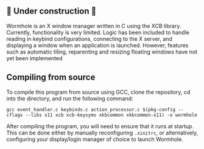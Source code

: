 ## 🚧 Under construction 🚧

Wormhole is an X window manager written in C using the XCB library. Currently, functionality is very limited. Logic has been included to handle reading in keybind configurations, connecting to the X server, and displaying a window when an application is launched. However, features such as automatic tiling, reparenting and resizing floating windows have not yet been implemented

## Compiling from source

To compile this program from source using GCC, clone the repository, cd into the directory, and run the following command:

```gcc event_handler.c keybinds.c action_processor.c $(pkg-config --cflags --libs x11 xcb xcb-keysyms xkbcommon xkbcommon-x11) -o wormhole ```

After compiling the program, you will need to ensure that it runs at startup. This can be done either by manually reconfiguring ```.xinitrc```, or alternatively, configuring your display/login manager of choice to launch Wormhole.